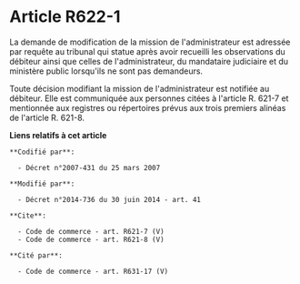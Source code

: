 # Article R622-1

La demande de modification de la mission de l'administrateur est adressée par requête au tribunal qui statue après avoir
recueilli les observations du débiteur ainsi que celles de l'administrateur, du mandataire judiciaire et du ministère public
lorsqu'ils ne sont pas demandeurs. 

Toute décision modifiant la mission de l'administrateur est notifiée au débiteur. Elle est communiquée aux personnes citées à
l'article R. 621-7 et mentionnée aux registres ou répertoires prévus aux trois premiers alinéas de l'article R. 621-8.

**Liens relatifs à cet article**

	**Codifié par**:

	  - Décret n°2007-431 du 25 mars 2007

	**Modifié par**:

	  - Décret n°2014-736 du 30 juin 2014 - art. 41

	**Cite**:

	  - Code de commerce - art. R621-7 (V)
	  - Code de commerce - art. R621-8 (V)

	**Cité par**:

	  - Code de commerce - art. R631-17 (V)
